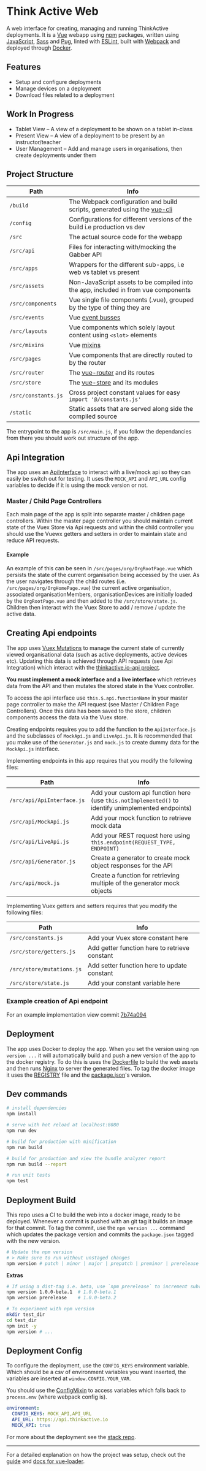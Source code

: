 # Think Active Web

A web interface for creating, managing and running ThinkActive deployments. It is a [Vue](https://vuejs.org) webapp using [npm](https://www.npmjs.com/) packages, written using
[JavaScript](https://developer.mozilla.org/bm/docs/Web/JavaScript),
[Sass](https://sass-lang.com/) and [Pug](https://pugjs.org/api/getting-started.html),
linted with [ESLint](https://eslint.org/), built with
[Webpack](https://webpack.js.org/) and deployed through
[Docker](https://www.docker.com/).

## Features

* Setup and configure deployments
* Manage devices on a deployment
* Download files related to a deployment

## Work In Progress

* Tablet View – A view of a deployment to be shown on a tablet in-class
* Present View – A view of a deployment to be present by an instructor/teacher
* User Management – Add and manage users in organisations, then create deployments under them

## Project Structure

| Path | Info |
| ---- | ---- |
| `/build`  | The Webpack configuration and build scripts, generated using the [vue-cli](https://github.com/vuejs/vue-cli) |
| `/config` | Configurations for different versions of the build i.e production vs dev |
| `/src` | The actual source code for the webapp |
| `/src/api` | Files for interacting with/mocking the Gabber API |
| `/src/apps` | Wrappers for the different sub-apps, i.e web vs tablet vs present  |
| `/src/assets` | Non-JavaScript assets to be compiled into the app, included in from vue components |
| `/src/components` | Vue single file components (.vue), grouped by the type of thing they are |
| `/src/events` | Vue [event busses](https://alligator.io/vuejs/global-event-bus/) |
| `/src/layouts` | Vue components which solely layout content using `<slot>` elements |
| `/src/mixins` | Vue [mixins](https://vuejs.org/v2/guide/mixins.html) |
| `/src/pages` | Vue components that are directly routed to by the router |
| `/src/router` | The [vue-router](https://router.vuejs.org/en/) and its routes |
| `/src/store` | The [vue-store](https://vuex.vuejs.org/en/) and its modules |
| `/src/constants.js` | Cross project constant values for easy `import '@/constants.js'` |
| `/static` | Static assets that are served along side the compiled source |

The entrypoint to the app is `/src/main.js`, if you follow the dependancies from there you should work out structure of the app.

## Api Integration

The app uses an [ApiInterface](/src/api/ApiInterface) to interact with a live/mock api so they can easily be switch out for testing.
It uses the `MOCK_API` and `API_URL` config variables to decide if it is using the mock version or not.

### Master / Child Page Controllers

Each main page of the app is split into separate master / children page controllers. Within the master page controller you should maintain current state of the Vuex Store via Api requests and within the child controller you should use the Vuewx getters and setters in order to maintain state and reduce API requests.

#### Example
An example of this can be seen in `/src/pages/org/OrgRootPage.vue` which persists the state of the current organisation being accessed by the user. As the user navigates through the child routes (i.e. `/src/pages/org/OrgHomePage.vue`) the current active organisation, associated organisationMembers, organisationDevices are initially loaded by the `OrgRootPage.vue` and then added to the `/src/store/state.js`. Children then interact with the Vuex Store to add / remove / update the active data.

## Creating Api endpoints

The app uses [Vuex Mutations](https://vuex.vuejs.org/guide/mutations.html) to manage the current state of currently viewed organisational data (such as active deployments, active devices etc). Updating this data is achieved through API requests (see Api Integration) which interact with the [thinkactive.io-api project](https://openlab.ncl.ac.uk/gitlab/thinkactive.io/thinkactive.io-api).


**You must implement a mock interface and a live interface** which retrieves data from the API and then mutates the stored state in the Vuex controller.

To access the api interface use `this.$.api.functionName` in your master page controller to make the API request (see Master / Children Page Controllers). Once this data has been saved to the store, children components access the data via the Vuex store.

Creating endpoints requires you to add the function to the `ApiInterface.js` and the subclasses of `MockApi.js` and `LiveApi.js`. It is recommended that you make use of the `Generator.js` and `mock.js` to create dummy data for the `MockApi.js` interface.

Implementing endpoints in this app requires that you modify the following files:

| Path | Info |
| ---- | ---- |
| `/src/api/ApiInterface.js` | Add your custom api function here (use `this.notImplemented()` to identify unimplemented endpoints) |
| `/src/api/MockApi.js` | Add your mock function to retrieve mock data  |
| `/src/api/LiveApi.js` | Add your REST request here using `this.endpoint(REQUEST_TYPE, ENDPOINT)` |
| `/src/api/Generator.js` | Create a generator to create mock object responses for the API |
| `/src/api/mock.js` | Create a function for retrieving multiple of the generator mock objects |

Implementing Vuex getters and setters requires that you modify the following files:

| Path | Info |
| ---- | ---- |
| `/src/constants.js` | Add your Vuex store constant here |
| `/src/store/getters.js` | Add getter function here to retrieve constant |
| `/src/store/mutations.js` | Add setter function here to update constant |
| `/src/store/state.js` | Add your constant variable here |

### Example creation of Api endpoint
For an example implementation view commit [7b74a094](https://openlab.ncl.ac.uk/gitlab/thinkactive.io/thinkactive.io-web-2/commit/7b74a094961e48a41b84ec922a7dcd1ea90cd7d3)

## Deployment

The app uses Docker to deploy the app. When you set the version using `npm version ...`
it will automatically build and push a new version of the app to the docker registry.
To do this is uses the [Dockerfile](/Dockerfile) to build the web assets and then runs [Nginx](https://www.nginx.com/) to server the generated files. To tag the docker image it uses the [REGISTRY](/REGISTRY) file and the [package.json](/package.json)'s version.

## Dev commands

```bash
# install dependencies
npm install

# serve with hot reload at localhost:8080
npm run dev

# build for production with minification
npm run build

# build for production and view the bundle analyzer report
npm run build --report

# run unit tests
npm test
```

## Deployment Build

This repo uses a CI to build the web into a docker image, ready to be deployed.
Whenever a commit is pushed with an git tag it builds an image for that commit.
To tag the commit, use the `npm version ...` command which updates the package
version and commits the `package.json` tagged with the new version.

```bash
# Update the npm version
# > Make sure to run without unstaged changes
npm version # patch | minor | major | prepatch | preminor | prerelease
```

**Extras**

```bash
# If using a dist-tag i.e. beta, use `npm prerelease` to increment subversions
npm version 1.0.0-beta.1  # 1.0.0-beta.1
npm version prerelease    # 1.0.0-beta.2

# To experiment with npm version
mkdir test_dir
cd test_dir
npm init -y
npm version # ...
```

## Deployment Config

To configure the deployment, use the `CONFIG_KEYS` environment variable.
Which should be a csv of environment variables you want inserted,
the variables are inserted at `window.CONFIG.YOUR_VAR`.

You should use the [ConfigMixin](/src/mixins/ConfigMixin.js) to access variables which falls back to `process.env` (where webpack config is).

```yml
environment:
  CONFIG_KEYS: MOCK_API,API_URL
  API_URL: https://api.thinkactive.io
  MOCK_API: true
```

For more about the deployment see the [stack repo](https://openlab.ncl.ac.uk/gitlab/thinkactive.io/thinkactive.io-stack).

---

For a detailed explanation on how the project was setup, check out the [guide](http://vuejs-templates.github.io/webpack/) and [docs for vue-loader](http://vuejs.github.io/vue-loader).
